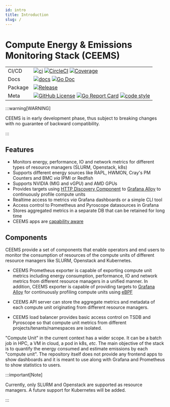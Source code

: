 ```yaml
---
id: intro
title: Introduction
slug: /
---
```


# Compute Energy & Emissions Monitoring Stack (CEEMS)
<!-- markdown-link-check-disable -->

|         |                                                                                                                                                                                                                                                                                                                                                                                                                 |
| ------- | --------------------------------------------------------------------------------------------------------------------------------------------------------------------------------------------------------------------------------------------------------------------------------------------------------------------------------------------------------------------------------------------------------------- |
| CI/CD   | [![ci](https://github.com/@ceemsOrg@/@ceemsRepo@/actions/workflows/ci.yml/badge.svg?branch=main)](https://github.com/@ceemsOrg@/@ceemsRepo@/actions/workflows/ci.yml?query=branch%3Amain) [![CircleCI](https://dl.circleci.com/status-badge/img/circleci/8jSYT1wyKY8mKQRTqNLThX/TzM1Mr3AEAqmehnoCde19R/tree/main.svg?style=svg&circle-token=28db7268f3492790127da28e62e76b0991d59c8b)](https://dl.circleci.com/status-badge/redirect/circleci/8jSYT1wyKY8mKQRTqNLThX/TzM1Mr3AEAqmehnoCde19R/tree/main)  [![Coverage](https://img.shields.io/badge/Coverage-75.7%25-brightgreen)](https://github.com/mahendrapaipuri/ceems/actions/workflows/ci.yml?query=branch%3Amain)                                                                                          |
| Docs    | [![docs](https://img.shields.io/badge/docs-passing-green?style=flat&link=https://github.com/@ceemsOrg@/@ceemsRepo@/blob/main/README.md)](https://github.com/@ceemsOrg@/@ceemsRepo@/blob/main/README.md)  [![Go Doc](https://godoc.org/github.com/@ceemsOrg@/@ceemsRepo@?status.svg)](http://godoc.org/github.com/@ceemsOrg@/@ceemsRepo@)                                                                                                                                                                                                                             |
| Package | [![Release](https://img.shields.io/github/v/release/@ceemsOrg@/@ceemsRepo@.svg?include_prereleases)](https://github.com/@ceemsOrg@/@ceemsRepo@/releases/latest)                                                                                                                                                                     |
| Meta    | [![GitHub License](https://img.shields.io/github/license/@ceemsOrg@/@ceemsRepo@)](https://github.com/@ceemsOrg@/@ceemsRepo@) [![Go Report Card](https://goreportcard.com/badge/github.com/@ceemsOrg@/@ceemsRepo@)](https://goreportcard.com/report/github.com/@ceemsOrg@/@ceemsRepo@) [![code style](https://img.shields.io/badge/code%20style-gofmt-blue.svg)](https://pkg.go.dev/cmd/gofmt) |

<!-- markdown-link-check-enable -->

:::warning[WARNING]

CEEMS is in early development phase, thus subject to breaking changes with no guarantee
of backward compatibility.

:::

## Features

- Monitors energy, performance, IO and network metrics for different types of resource
managers (SLURM, Openstack, k8s)
- Supports different energy sources like RAPL, HWMON, Cray's PM Counters and BMC _via_ IPMI or Redfish
- Supports NVIDIA (MIG and vGPU) and AMD GPUs
- Provides targets using [HTTP Discovery Component](https://grafana.com/docs/alloy/latest/reference/components/discovery/discovery.http/)
to [Grafana Alloy](https://grafana.com/docs/alloy/latest) to continuously profile compute units
- Realtime access to metrics _via_ Grafana dashboards or a simple CLI tool
- Access control to Prometheus and Pyroscope datasources in Grafana
- Stores aggregated metrics in a separate DB that can be retained for long time
- CEEMS apps are [capability aware](https://tbhaxor.com/understanding-linux-capabilities/)

## Components

CEEMS provide a set of components that enable operators and end users to monitor the consumption of
resources of the compute units of different resource managers like SLURM, Openstack and
Kubernetes.

- CEEMS Prometheus exporter is capable of exporting compute unit metrics including energy
consumption, performance, IO and network metrics from different resource managers in a
unified manner. In addition, CEEMS exporter is capable of providing targets to
[Grafana Alloy](https://grafana.com/docs/alloy/latest/reference/components/discovery/discovery.http/)
for continuously profiling compute units using
[eBPF](https://grafana.com/docs/alloy/latest/reference/components/pyroscope/pyroscope.ebpf/)

- CEEMS API server can store the aggregate metrics and metadata of each compute unit
originating from different resource managers.

- CEEMS load balancer provides basic access control on TSDB and Pyroscope so that compute unit metrics
from different projects/tenants/namespaces are isolated.

"Compute Unit" in the current context has a wider scope. It can be a batch job in HPC,
a VM in cloud, a pod in k8s, *etc*. The main objective of the stack is to quantify
the energy consumed and estimate emissions by each "compute unit". The repository itself
does not provide any frontend apps to show dashboards and it is meant to use along
with Grafana and Prometheus to show statistics to users.

:::important[Note]

Currently, only SLURM and Openstack are supported as resource managers. A future support
for Kubernetes will be added.

:::
